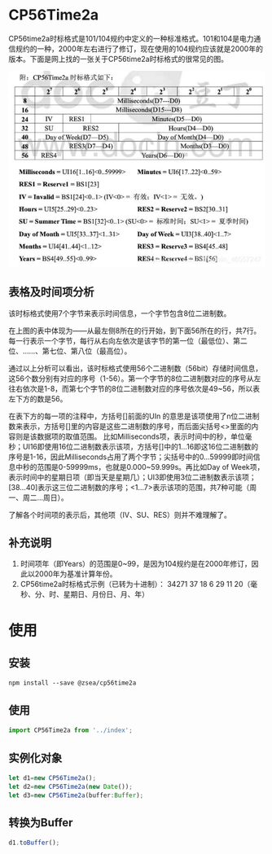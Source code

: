# CP56Time2a

CP56time2a时标格式是101/104规约中定义的一种标准格式。101和104是电力通信规约的一种，2000年左右进行了修订，现在使用的104规约应该就是2000年的版本。下面是网上找的一张关于CP56time2a时标格式的很常见的图。

![cp56time2a.jpg](cp56time2a.jpg)

## 表格及时间项分析
该时标格式使用7个字节来表示时间信息，一个字节包含8位二进制数。

在上图的表中体现为——从最左侧8所在的行开始，到下面56所在的行，共7行。每一行表示一个字节，每行从右向左依次是该字节的第一位（最低位）、第二位、……、第七位、第八位（最高位）。

通过以上分析可以看出，该时标格式使用56个二进制数（56bit）存储时间信息，这56个数分别有对应的序号（1-56）。第一个字节的8位二进制数对应的序号从左往右依次是1-8，而第七个字节的8位二进制数对应的序号依次是49~56，所以表左下方的数是56。

在表下方的每一项的注释中，方括号[]前面的UIn 的意思是该项使用了n位二进制数来表示，方括号[]里的内容是这些二进制数的序号，而后面尖括号<>里面的内容则是该数据项的取值范围。
比如Milliseconds项，表示时间中的秒，单位毫秒；UI16即使用16位二进制数表示该项，方括号[]中的1…16即这16位二进制数的序号是1-16，因此Milliseconds占用了两个字节；尖括号中的0…59999即时间信息中秒的范围是0-59999ms，也就是0.000~59.999s。再比如Day of Week项，表示时间中的星期日项（即当天是星期几）；UI3即使用3位二进制数表示该项；[38…40]表示这三位二进制数的序号；<1…7>表示该项的范围，共7种可能（周一、周二…周日）。

了解各个时间项的表示后，其他项（IV、SU、RES）则并不难理解了。

## 补充说明
1. 时间项年（即Years）的范围是0~99，是因为104规约是在2000年修订，因此以2000年为基准计算年份。
2. CP56time2a时标格式示例（已转为十进制）：
34271 37 18 6 29 11 20（毫秒、分、时、星期日、月份日、月、年）

# 使用

## 安装

```
npm install --save @zsea/cp56time2a
```

## 使用

```javascript
import CP56Time2a from '../index';
```

## 实例化对象

```javascript
let d1=new CP56Time2a();
let d2=new CP56Time2a(new Date());
let d3=new CP56Time2a(buffer:Buffer);
```

## 转换为Buffer

```javascript
d1.toBuffer();
```